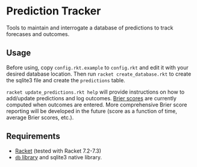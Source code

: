 # Prediction Tracker

Tools to maintain and interrogate a database of predictions to track forecases and outcomes.

## Usage

Before using, copy `config.rkt.example` to `config.rkt` and edit it with your desired database location.
Then run `racket create_database.rkt` to create the sqlite3 file and create the `predictions` table.

`racket update_predictions.rkt help` will provide instructions on how to add/update predictions and log outcomes. 
[Brier scores](https://en.wikipedia.org/wiki/Brier_score) are currently computed when outcomes are entered.
More comprehensive Brier score reporting will be developed in the future (score as a function of time, average Brier scores, etc.).

## Requirements

* [Racket](https://racket-lang.org/) (tested with Racket 7.2-7.3)
* [`db` library](https://docs.racket-lang.org/db/index.html) and sqlite3 native library.

